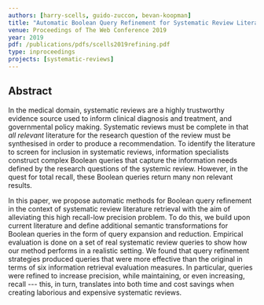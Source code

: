 ```yaml
---
authors: [harry-scells, guido-zuccon, bevan-koopman]
title: "Automatic Boolean Query Refinement for Systematic Review Literature Search"
venue: Proceedings of The Web Conference 2019
year: 2019
pdf: /publications/pdfs/scells2019refining.pdf
type: inproceedings
projects: [systematic-reviews] 
---
```


## Abstract

In the medical domain, systematic reviews are a highly trustworthy evidence source used to inform clinical diagnosis and treatment, and governmental policy making. Systematic reviews must be complete in that _all relevant_ literature for the research question of the review must be synthesised in order to produce a recommendation. To identify the literature to screen for inclusion in systematic reviews, information specialists construct complex Boolean queries that capture the information needs defined by the research questions of the systemic review. 
However, in the quest for total recall, these Boolean queries return many non relevant results.

In this paper, we propose automatic methods for Boolean query refinement in the context of systematic review literature retrieval with the aim of alleviating this high recall-low precision problem. To do this, we build upon current literature and define additional semantic transformations for Boolean queries in the form of query expansion and reduction. Empirical evaluation is done on a set of real systematic review queries to show how our method performs in a realistic setting.
We found that query refinement strategies produced queries that were more effective than the original in terms of six information retrieval evaluation measures. In particular, queries were refined  to increase precision, while maintaining, or even increasing, recall --- this, in turn, translates into both time and cost savings when creating laborious and expensive systematic reviews.